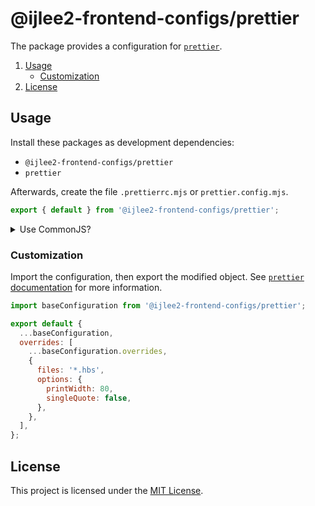 # @ijlee2-frontend-configs/prettier

The package provides a configuration for [`prettier`](https://prettier.io/docs/options.html).

1. [Usage](#usage)
    - [Customization](#customization)
1. [License](#license)


## Usage

Install these packages as development dependencies:

- `@ijlee2-frontend-configs/prettier`
- `prettier`

Afterwards, create the file `.prettierrc.mjs` or `prettier.config.mjs`.

```js
export { default } from '@ijlee2-frontend-configs/prettier';
```

<details>

<summary>Use CommonJS?</summary>

Create the file `.prettierrc.cjs` or `prettier.config.cjs` instead.

```js
'use strict';

module.exports = require('@ijlee2-frontend-configs/prettier');
```

</details>


### Customization

Import the configuration, then export the modified object. See [`prettier` documentation](https://prettier.io/docs/sharing-configurations#extending-a-sharable-config) for more information.

```js
import baseConfiguration from '@ijlee2-frontend-configs/prettier';

export default {
  ...baseConfiguration,
  overrides: [
    ...baseConfiguration.overrides,
    {
      files: '*.hbs',
      options: {
        printWidth: 80,
        singleQuote: false,
      },
    },
  ],
};
```


## License

This project is licensed under the [MIT License](../../LICENSE.md).
